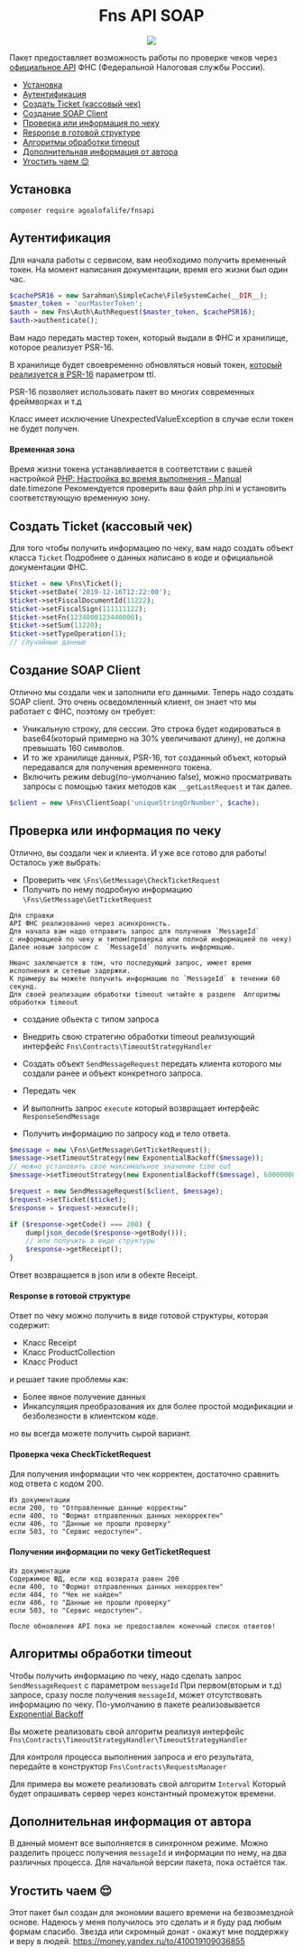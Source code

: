 <h1 align="center">Fns API SOAP</h1>
<p align="center">
 <a href="https://scrutinizer-ci.com/g/agoalofalife/fnsapi/?branch=master"><img src="https://scrutinizer-ci.com/g/agoalofalife/fnsapi/badges/quality-score.png?b=master"></a>
 </p>

Пакет предоставляет возможность работы по проверке чеков через [официальное API](https://www.nalog.ru/files/kkt/pdf/%D0%A2%D0%B5%D1%85%D0%BD%D0%B8%D1%87%D0%B5%D1%81%D0%BA%D0%B8%D0%B5%20%D1%83%D1%81%D0%BB%D0%BE%D0%B2%D0%B8%D1%8F%20%D0%B8%D1%81%D0%BF%D0%BE%D0%BB%D1%8C%D0%B7%D0%BE%D0%B2%D0%B0%D0%BD%D0%B8%D1%8F.pdf) ФНС (Федеральной Налоговая службы России).


- [Установка](#Installation)
- [Аутентификация](#auth)
- [Создать Ticket (кассовый чек)](#create_ticket)
- [Создание SOAP Client](#create_soap_client)
- [Проверка или информация по чеку](#check_or_info_ticket)
- [Response в готовой структуре](#response_in_strucutre)
- [Алгоритмы обработки timeout](#strategy_timout)
- [Дополнительная информация от автора](#note_from_author)
- [Угостить чаем 😌](#donate)

<a name="Installation"></a>
## Установка
`composer require agoalofalife/fnsapi`

<a name="auth"></a>

## Аутентификация
Для начала работы с сервисом, вам необходимо получить временный токен.
На момент написания документации, время его жизни был один час.

```php
$cachePSR16 = new Sarahman\SimpleCache\FileSystemCache(__DIR__);
$master_token = 'ourMasterToken';
$auth = new Fns\Auth\AuthRequest($master_token, $cachePSR16);
$auth->authenticate();
```

Вам надо передать мастер токен, который выдали в ФНС и  хранилище, которое реализует PSR-16.

В хранилище будет своевременно обновляться новый токен,  [который реализуется в PSR-16](https://github.com/php-fig/simple-cache/blob/master/src/CacheInterface.php#L34) параметром ttl.

PSR-16 позволяет использовать пакет во многих современных фреймворках и т.д

Класс имеет исключение UnexpectedValueException  в случае если токен не будет получен.

#### Временная зона
Время жизни токена устанавливается в соответствии с вашей настройкой [PHP: Настройка во время выполнения - Manual](https://www.php.net/manual/ru/datetime.configuration.php#ini.date.timezone)
date.timezone
Рекомендуется проверить ваш файл php.ini и установить соответствующую временную зону.

<a name="create_ticket"></a>
##  Создать Ticket (кассовый чек)
Для того чтобы получить информацию по чеку, вам надо создать объект класса `Ticket`
Подробнее о данных написано в коде и официальной документации ФНС.

```php
$ticket = new \Fns\Ticket();
$ticket->setDate('2019-12-16T12:22:00');
$ticket->setFiscalDocumentId(11222);
$ticket->setFiscalSign(111111122);
$ticket->setFn(1234000123440000);
$ticket->setSum(11220);
$ticket->setTypeOperation(1);
// случайные данные
```
<a name="create_soap_client"></a>
## Создание SOAP Client
Отлично мы создали чек и заполнили его данными. 
Теперь надо создать SOAP client.
Это очень осведомленный клиент, он знает что мы работает с ФНС, поэтому он требует:
- Уникальную строку, для сессии. Это строка будет кодироваться  в base64(который примерно на 30% увеличивают длину), не должна превышать 160 символов.
- И то же хранилище данных, PSR-16, тот созданный объект, который передавался для получения временного токена.
- Включить режим debug(по-умолчанию false), можно просматривать запросы с помощью таких методов как `__getLastRequest` и так далее.

```php
$client = new \Fns\ClientSoap('uniqueStringOrNumber', $cache);
```

<a name="check_or_info_ticket"></a>
## Проверка или информация по чеку
Отлично, вы создали чек и клиента.
И уже все готово для работы!
Осталось уже выбрать:
- Проверить чек `\Fns\GetMessage\CheckTicketRequest`
- Получить по нему подробную информацию `\Fns\GetMessage\GetTicketRequest`


```
Для справки
API ФНС реализованно через асинхроннсть.
Для начала вам надо отправить запрос для получения `MessageId`
с информацией по чеку и типом(проверка или полной информацией по чеку)
Далее новым запросом с  `MessageId` получить информацию.

Нюанс заключается в том, что последующий запрос, имеет время исполнения и сетевые задержки.
К примеру вы можете получить информацию по `MessageId` в течении 60 секунд.
Для своей реализации обработки timeout читайте в разделе  Алгоритмы обработки timeout
```

- создание обьекта с типом запроса
- Внедрить свою стратегию обработки timeout реализующий интерфейс  `Fns\Contracts\TimeoutStrategyHandler`

- Создать объект `SendMessageRequest` передать клиента которого мы создали ранее и объект конкретного запроса.
- Передать чек
- И выполнить запрос `execute` который возвращает интерфейс `ResponseSendMessage`
- Получить информацию по запросу код и тело ответа.

```php
$message = new \Fns\GetMessage\GetTicketRequest();
$message->setTimeoutStrategy(new ExponentialBackoff($message));
// можно установить свое максимальное значение time out
$message->setTimeoutStrategy(new ExponentialBackoff($message), 600000000);

$request = new SendMessageRequest($client, $message);
$request->setTicket($ticket);
$response = $request->execute();

if ($response->getCode() === 200) {
    dump(json_decode($response->getBody()));
    // или получить в виде структуры
    $response->getReceipt();
}
```

Ответ возвращается в json или в обекте Receipt.

<a name="response_in_strucutre"></a>
#### Response в готовой структуре
Ответ по чеку можно получить в виде готовой структуры, которая содержит:
- Класс Receipt
- Класс ProductCollection
- Класс Product 

и решает такие проблемы как:
- Более явное получение данных
- Инкапсуляция преобразования их для более простой модификации и безболезности в клиентском коде.

 но вы всегда можете получить сырой вариант.

####  Проверка чека  CheckTicketRequest
Для получения информации что чек корректен, достаточно сравнить код ответа с кодом 200.

```
Из документации
если 200, то "Отправленные данные корректны"
если 400, то "Формат отправленных данных некорректен"
если 406, то "Данные не прошли проверку"
если 503, то "Сервис недоступен".
```

#### Получении информации по чеку GetTicketRequest

```
Из документации
Содержимое ФД, если код возврата равен 200
если 400, то "Формат отправленных данных некорректен"
если 404, то "Чек не найден"
если 406, то "Данные не прошли проверку"
если 503, то "Сервис недоступен".
```

```
После обновления API пока не предоставлен конечный список ответов!
```

<a name="strategy_timout"></a>
## Алгоритмы обработки timeout
Чтобы получить информацию по чеку, надо сделать запрос `SendMessageRequest` c параметром `messageId`
При первом(вторым и т.д) запросе, сразу после получения `messageId`, может отсутствовать информацию по чеку.
По-умолчанию в пакете реализовывается [Exponential Backoff](https://ru.wikipedia.org/wiki/%D0%9D%D0%BE%D1%80%D0%BC%D0%B0%D0%BB%D1%8C%D0%BD%D0%BE%D0%B5_%D1%80%D0%B0%D1%81%D0%BF%D1%80%D0%B5%D0%B4%D0%B5%D0%BB%D0%B5%D0%BD%D0%B8%D0%B5)

Вы можете реализовать свой алгоритм реализуя интерфейс `Fns\Contracts\TimeoutStrategyHandler\TimeoutStrategyHandler`

Для контроля процесса выполнения запроса и его результата, передайте в конструктор `Fns\Contracts\RequestsManager`

Для примера вы можете реализовать свой алгоритм `Interval`
Который будет опрашивать сервер через константный промежуток времени.

<a name="note_from_author"></a>
## Дополнительная информация от автора
В данный момент все выполняется в синхронном режиме.
 Можно разделить процесс получения `messageId` и информации по нему, на два различных процесса.
Для начальной версии пакета, пока остаётся так.

<a name="donate"></a>
##  Угостить чаем 😌
Этот пакет был создан для экономии вашего времени на безвозмездной основе.
Надеюсь у меня получилось это сделать и я буду рад любым формам спасибо.
Звезда или скромный донат - окажут мне поддержку и веру в людей.
https://money.yandex.ru/to/410019109036855
